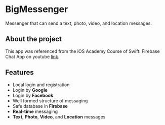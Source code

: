 # BigMessenger
Messenger that can send a text, photo, video, and location messages.
## About the project
This app was referenced from the iOS Academy Course of Swift: Firebase Chat App on youtube [link](https://www.youtube.com/watch?v=Mroju8T7Gdo&list=PL5PR3UyfTWvdlk-Qi-dPtJmjTj-2YIMMf&index=1).
## Features
* Local login and registration
* Login by **Google**
* Login by **Facebook**
* Well formed structure of messaging
* Safe database in **Firebase**
* **Real-time** messaging
* **Text**, **Photo**, **Video**, and **Location** messages
